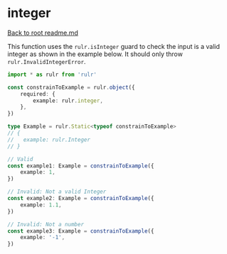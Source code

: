 # integer

[Back to root readme.md](../../../readme.md)

This function uses the `rulr.isInteger` guard to check the input is a valid integer as shown in the example below. It should only throw `rulr.InvalidIntegerError`.

```ts
import * as rulr from 'rulr'

const constrainToExample = rulr.object({
	required: {
		example: rulr.integer,
	},
})

type Example = rulr.Static<typeof constrainToExample>
// {
//   example: rulr.Integer
// }

// Valid
const example1: Example = constrainToExample({
	example: 1,
})

// Invalid: Not a valid Integer
const example2: Example = constrainToExample({
	example: 1.1,
})

// Invalid: Not a number
const example3: Example = constrainToExample({
	example: '-1',
})
```
